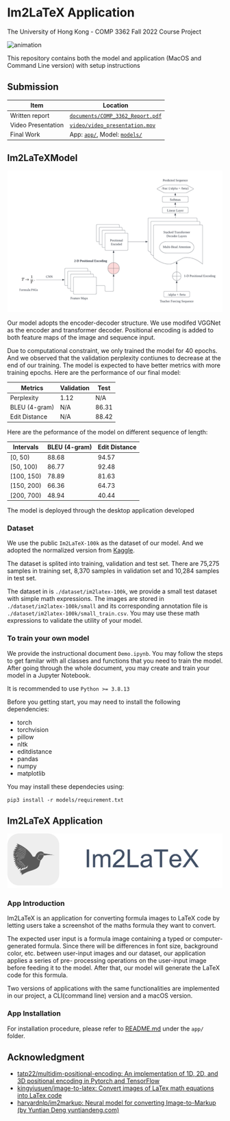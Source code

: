 # Im2LaTeX Application

The University of Hong Kong - COMP 3362 Fall 2022 Course Project

![animation](./images/animation.gif)

This repository contains both the model and application (MacOS and Command Line version) with setup instructions

## Submission
| Item | Location |
| --- | --- |
| Written report | [`documents/COMP_3362_Report.pdf`](documents/COMP_3362_Report.pdf) |
| Video Presentation | [`video/video_presentation.mov`](video/video_presentation.mov) |
| Final Work | App: [`app/`](app/), Model: [`models/`](models/)

## Im2LaTeXModel

![model](./images/model.png)

Our model adopts the encoder-decoder structure. We use modifed VGGNet as the encoder and transformer decoder. Positional encoding is added to both feature maps of the image and sequence input.

Due to computational constraint, we only trained the model for 40 epochs. And we observed that the validation perplexity contiunes to decrease at the end of our training. The model is expected to have better metrics with more training epochs. Here are the performance of our final model:

| Metrics | Validation | Test |
| --- | --- | --- |
| Perplexity | 1.12 | N/A |
| BLEU (4-gram) | N/A | 86.31 |
| Edit Distance | N/A | 88.42 |

Here are the peformance of the model on different sequence of length:

| Intervals | BLEU (4-gram) | Edit Distance |
| --- | --- | --- |
| [0, 50) | 88.68 | 94.57 |
| [50, 100) | 86.77 | 92.48 |
| [100, 150) | 78.89 | 81.63 |
| [150, 200) | 66.36 | 64.73 |
| [200, 700) | 48.94 | 40.44 |

The model is deployed through the desktop application developed

### Dataset

We use the public `Im2LaTeX-100k` as the dataset of our model. And we adopted the normalized version from [Kaggle](https://www.kaggle.com/datasets/shahrukhkhan/im2latex100k).

The dataset is splited into training, validation and test set. There are 75,275 samples in training set, 8,370 samples in validation set and 10,284 samples in test set.

The dataset in is `./dataset/im2latex-100k`, we provide a small test dataset with simple math expressions. The images are stored in `./dataset/im2latex-100k/small` and its corresponding annotation file is `./dataset/im2latex-100k/small_train.csv`. You may use these math expressions to validate the utility of your model.

### To train your own model

We provide the instructional document `Demo.ipynb`. You may follow the steps to get familar with all classes and functions that you need to train the model. After going through the whole document, you may create and train your model in a Jupyter Notebook.

It is recommended to use `Python >= 3.8.13`

Before you getting start, you may need to install the following dependencies: 

* torch
* torchvision
* pillow
* nltk
* editdistance
* pandas
* numpy
* matplotlib

You may install these dependecies using:

```
pip3 install -r models/requirement.txt
```

## Im2LaTeX Application
![app-logo-long](./images/app-logo-long.png)

### App Introduction
Im2LaTeX is an application for converting formula images to LaTeX code by letting users take a screenshot of the maths formula they want to convert. 

The expected user input is a formula image containing a typed or computer-generated formula. Since there will be differences in font size, background color, etc. between user-input images and our dataset, our application applies a series of pre- processing operations on the user-input image before feeding it to the model. After that, our model will generate the LaTeX code for this formula. 

Two versions of applications with the same functionalities are implemented in our project, a CLI(command line) version and a macOS version.

### App Installation 
For installation procedure, please refer to [README.md](./app/README.md) under the `app/` folder.

## Acknowledgment 

* [tatp22/multidim-positional-encoding: An implementation of 1D, 2D, and 3D positional encoding in Pytorch and TensorFlow](https://github.com/tatp22/multidim-positional-encoding)
* [kingyiusuen/image-to-latex: Convert images of LaTex math equations into LaTex code](https://github.com/kingyiusuen/image-to-latex)
* [harvardnlp/im2markup: Neural model for converting Image-to-Markup (by Yuntian Deng yuntiandeng.com)](https://github.com/harvardnlp/im2markup)

